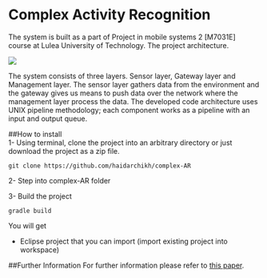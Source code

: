 # Complex Activity Recognition
The system is built as a part of Project in mobile systems 2 [M7031E] course at Lulea University of Technology. The project architecture.

![](https://raw.github.com/haidarchikh/complex-AR/master/resources/Architecture.png)

The system consists of three layers. Sensor layer, Gateway layer and Management layer. The sensor layer gathers data from the environment and the gateway gives us means to push data over the network where the management layer process the data. The developed code architecture uses UNIX pipeline methodology; each component works as a pipeline with an input and output queue.

##How to install  
1- Using terminal, clone the project into an arbitrary directory or just download the project as a zip file.
``` Shell
git clone https://github.com/haidarchikh/complex-AR
```
2- Step into complex-AR folder

3- Build the project
``` shell
gradle build
```
You will get
* Eclipse project that you can import (import existing project into workspace)

##Further Information
For further information please refer to [this paper](resources/paper.pdf).
